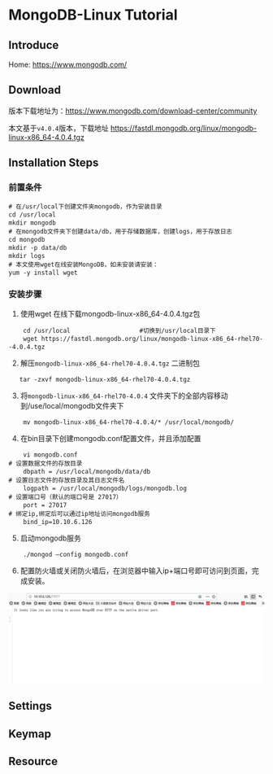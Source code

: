 # MongoDB-Linux Tutorial

## Introduce

Home: https://www.mongodb.com/
## Download
版本下载地址为：https://www.mongodb.com/download-center/community

本文基于`v4.0.4`版本，下载地址
https://fastdl.mongodb.org/linux/mongodb-linux-x86_64-4.0.4.tgz
## Installation Steps
### 前置条件
```
# 在/usr/local下创建文件夹mongodb，作为安装目录
cd /usr/local                        
mkdir mongodb                    
# 在mongodb文件夹下创建data/db，用于存储数据库，创建logs，用于存放日志
cd mongodb
mkdir -p data/db
mkdir logs
# 本文使用wget在线安装MongoDB，如未安装请安装：
yum -y install wget
```
### 安装步骤

1. 使用wget 在线下载mongodb-linux-x86_64-4.0.4.tgz包
```
    cd /usr/local                   #切换到/usr/local目录下
    wget https://fastdl.mongodb.org/linux/mongodb-linux-x86_64-rhel70--4.0.4.tgz   
```
2. 解压`mongodb-linux-x86_64-rhel70-4.0.4.tgz` 二进制包
```
   tar -zxvf mongodb-linux-x86_64-rhel70-4.0.4.tgz
```
3. 将`mongodb-linux-x86_64-rhel70-4.0.4` 文件夹下的全部内容移动到/use/local/mongodb文件夹下
```
    mv mongodb-linux-x86_64-rhel70-4.0.4/* /usr/local/mongodb/
```
4. 在bin目录下创建mongodb.conf配置文件，并且添加配置
```
    vi mongodb.conf
# 设置数据文件的存放目录
    dbpath = /usr/local/mongodb/data/db
# 设置日志文件的存放目录及其日志文件名
    logpath = /usr/local/mongodb/logs/mongodb.log
# 设置端口号（默认的端口号是 27017）
    port = 27017 
# 绑定ip,绑定后可以通过ip地址访问mongodb服务
    bind_ip=10.10.6.126
```
5. 启动mongodb服务
```
    ./mongod –config mongodb.conf
```
6. 配置防火墙或关闭防火墙后，在浏览器中输入ip+端口号即可访问到页面，完成安装。

  ![SUCCESS](image/MongoDB-Linux-1.png)
  
## Settings

## Keymap

## Resource
